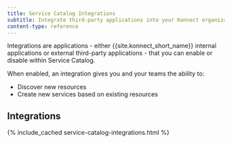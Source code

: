 ```yaml
---
title: Service Catalog Integrations
subtitle: Integrate third-party applications into your Konnect organization
content-type: reference
---
```


Integrations are applications - either {{site.konnect_short_name}} internal applications or external 
third-party applications - that you can enable or disable within Service Catalog.

When enabled, an integration gives you and your teams the ability to:
* Discover new resources
* Create new services based on existing resources

## Integrations

{% include_cached service-catalog-integrations.html %}


